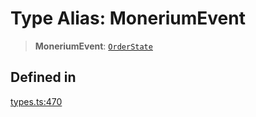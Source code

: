 # Type Alias: MoneriumEvent

> **MoneriumEvent**: [`OrderState`](/docs/SDK/enumerations/OrderState.md)

## Defined in

[types.ts:470](https://github.com/monerium/js-monorepo/blob/bdb556f177407a98459f8edb039e31cf37d07d7a/packages/sdk/src/types.ts#L470)
